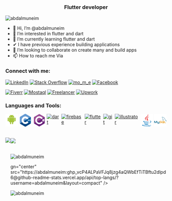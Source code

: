 <h3 align="center">Flutter developer </h3>
<p align="left"> <img src="https://komarev.com/ghpvc/?username=abdalmuneim&label=Profile%20views&color=0e75b6&style=flat" alt="abdalmuneim" /> </p>

- 👋 Hi, I’m @abdalmuneim
- 👀 I’m interested in flutter and dart
- 🌱 I’m currently learning flutter and dart
- ✔  I have previous experience building applications
- 💞️ I’m looking to collaborate on create many and build apps
- 📫 How to reach me Via

<h3 align="left">Connect with me:</h3>
<p align="left">
  <a href="https://linkedin.com/in/abdalmuneim-mahmoud-5865bb176" target="blank"><img src="https://img.shields.io/badge/-LinkedIn-blue?style=for-the-badge&logo=linkedin&logoColor=white" alt="LinkedIn"/></a>
<a href="https://stackoverflow.com/users/16687903/abdalmuneim-mahmoud" target="blank"><img src="https://img.shields.io/badge/-Stack%20Overflow-FE7A16?style=for-the-badge&logo=stack-overflow&logoColor=white" alt="Stack Overflow"/></a>
<a href="https://x.com/mo_m_e" target="blank"><img src="https://img.shields.io/twitter/follow/mo_m_e?logo=x&style=for-the-badge" alt="mo_m_e" /></a>
<a href="https://www.facebook.com/ana.bplic" target="blank"><img src="https://img.shields.io/badge/-Facebook-1877F2?style=for-the-badge&logo=facebook&logoColor=white" alt="Facebook"/></a>
</p>
<p align="left">
  <a href="https://www.fiverr.com/abdalmuneimmahm?public_mode=true" target="blank"><img src="https://img.shields.io/badge/-Fiverr-1DBF73?style=for-the-badge&logo=fiverr&logoColor=white" alt="Fiverr"/></a>
<a href="https://mostaql.com/project/create?freelancer=mnem_mahmoud" target="blank"><img src="https://img.shields.io/badge/-Mostaql-blue?style=for-the-badge&logo=mostaql&logoColor=white" alt="Mostaql"/></a>
  <a href="https://www.freelancer.com/u/momeg21" target="blank"><img src="https://img.shields.io/badge/-Freelancer-blue?style=for-the-badge&logo=freelancer&logoColor=white" alt="Freelancer"/></a>
  <a href="https://www.upwork.com/freelancers/~012a8f9f431c6de47d?viewMode=1" target="blank"><img src="https://img.shields.io/badge/-Upwork-14a800?style=for-the-badge&logo=upwork&logoColor=white" alt="Upwork"/></a>
</p>

<h3 align="left">Languages and Tools:</h3>
<p style="width: 100%; display: flex; justify-content: space-between;">
  <a href="https://developer.android.com" target="_blank" rel="noreferrer">
    <img src="https://raw.githubusercontent.com/devicons/devicon/master/icons/android/android-original-wordmark.svg" alt="android" width="40" height="40"/>
  </a>
  &nbsp;
  <a href="https://www.w3schools.com/cpp/" target="_blank" rel="noreferrer">
    <img src="https://raw.githubusercontent.com/devicons/devicon/master/icons/cplusplus/cplusplus-original.svg" alt="cplusplus" width="40" height="40"/>
  </a>
  &nbsp;
  <a href="https://www.w3schools.com/cs/" target="_blank" rel="noreferrer">
    <img src="https://raw.githubusercontent.com/devicons/devicon/master/icons/csharp/csharp-original.svg" alt="csharp" width="40" height="40"/>
  </a>
  &nbsp;
  <a href="https://dart.dev" target="_blank" rel="noreferrer">
    <img src="https://www.vectorlogo.zone/logos/dartlang/dartlang-icon.svg" alt="dart" width="40" height="40"/>
  </a>
  &nbsp;
  <a href="https://firebase.google.com/" target="_blank" rel="noreferrer">
    <img src="https://www.vectorlogo.zone/logos/firebase/firebase-icon.svg" alt="firebase" width="40" height="40"/>
  </a>
  &nbsp;
  <a href="https://flutter.dev" target="_blank" rel="noreferrer">
    <img src="https://www.vectorlogo.zone/logos/flutterio/flutterio-icon.svg" alt="flutter" width="40" height="40"/>
  </a>
  &nbsp;
  <a href="https://git-scm.com/" target="_blank" rel="noreferrer">
    <img src="https://www.vectorlogo.zone/logos/git-scm/git-scm-icon.svg" alt="git" width="40" height="40"/>
  </a>
  &nbsp;
  <a href="https://www.adobe.com/in/products/illustrator.html" target="_blank" rel="noreferrer">
    <img src="https://www.vectorlogo.zone/logos/adobe_illustrator/adobe_illustrator-icon.svg" alt="illustrator" width="40" height="40"/>
  </a>
  &nbsp;
  <a href="https://www.java.com" target="_blank" rel="noreferrer">
    <img src="https://raw.githubusercontent.com/devicons/devicon/master/icons/java/java-original.svg" alt="java" width="40" height="40"/>
  </a>
  &nbsp;
  <a href="https://www.mysql.com/" target="_blank" rel="noreferrer">
    <img src="https://raw.githubusercontent.com/devicons/devicon/master/icons/mysql/mysql-original-wordmark.svg" alt="mysql" width="40" height="40"/>
  </a>
</p>
<br>
<div>
  <img height="170" align="left" src="https://github-readme-stats.vercel.app/api?username=abdalmuneim&count_private=true&include_all_commits=true&show=reviews,discussions_started,discussions_answered,prs_merged,prs_merged_percentage" />
  <img align="center" src="https://github-readme-stats.vercel.app/api/top-langs/?username=abdalmuneim&layout=compact" />
</div>
<br>
<p><img align="center" src="https://github-readme-streak-stats.herokuapp.com/?user=abdalmuneim&" alt="abdalmuneim" /></p>gn="center" src="https://abdalmuneim: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@github-readme-stats.vercel.app/api/top-langs/?username=abdalmuneim&layout=compact" />
</div>
<br>
<p><img align="center" src="https://github-readme-streak-stats.herokuapp.com/?user=abdalmuneim&" alt="abdalmuneim" /></p>

